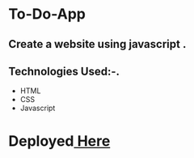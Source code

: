 # To-Do-App
## Create a website using javascript .
## **Technologies Used:-**.
* HTML
* CSS
* Javascript
# Deployed[ Here ](https://vyash5075.github.io/To-Do-cApp/)
